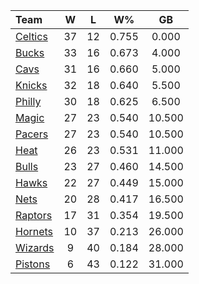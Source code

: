 | Team                            |  W  |  L  |  W%   |   GB   |
|:--------------------------------|:---:|:---:|:-----:|:------:|
| [Celtics](/r/bostonceltics)     | 37  | 12  | 0.755 | 0.000  |
| [Bucks](/r/MkeBucks)            | 33  | 16  | 0.673 | 4.000  |
| [Cavs](/r/clevelandcavs)        | 31  | 16  | 0.660 | 5.000  |
| [Knicks](/r/NYKnicks)           | 32  | 18  | 0.640 | 5.500  |
| [Philly](/r/sixers)             | 30  | 18  | 0.625 | 6.500  |
| [Magic](/r/OrlandoMagic)        | 27  | 23  | 0.540 | 10.500 |
| [Pacers](/r/pacers)             | 27  | 23  | 0.540 | 10.500 |
| [Heat](/r/heat)                 | 26  | 23  | 0.531 | 11.000 |
| [Bulls](/r/chicagobulls)        | 23  | 27  | 0.460 | 14.500 |
| [Hawks](/r/AtlantaHawks)        | 22  | 27  | 0.449 | 15.000 |
| [Nets](/r/GoNets)               | 20  | 28  | 0.417 | 16.500 |
| [Raptors](/r/torontoraptors)    | 17  | 31  | 0.354 | 19.500 |
| [Hornets](/r/CharlotteHornets)  | 10  | 37  | 0.213 | 26.000 |
| [Wizards](/r/washingtonwizards) |  9  | 40  | 0.184 | 28.000 |
| [Pistons](/r/DetroitPistons)    |  6  | 43  | 0.122 | 31.000 |